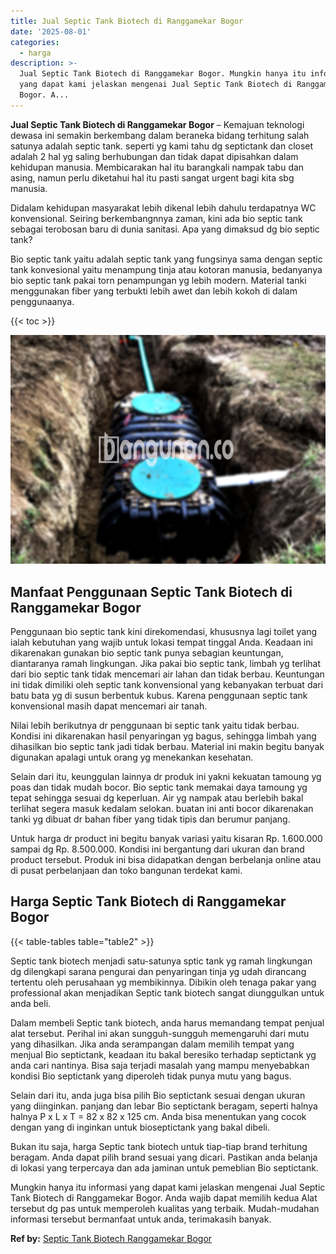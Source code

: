 ```yaml
---
title: Jual Septic Tank Biotech di Ranggamekar Bogor
date: '2025-08-01'
categories:
  - harga
description: >-
  Jual Septic Tank Biotech di Ranggamekar Bogor. Mungkin hanya itu informasi
  yang dapat kami jelaskan mengenai Jual Septic Tank Biotech di Ranggamekar
  Bogor. A...
---
```


**Jual Septic Tank Biotech di Ranggamekar Bogor** – Kemajuan teknologi dewasa ini semakin berkembang dalam beraneka bidang terhitung salah satunya adalah septic tank. seperti yg kami tahu dg septictank dan closet adalah 2 hal yg saling berhubungan dan tidak dapat dipisahkan dalam kehidupan manusia. Membicarakan hal itu barangkali nampak tabu dan asing, namun perlu diketahui hal itu pasti sangat urgent bagi kita sbg manusia.

Didalam kehidupan masyarakat lebih dikenal lebih dahulu terdapatnya WC konvensional. Seiring berkembangnnya zaman, kini ada bio septic tank sebagai terobosan baru di dunia sanitasi. Apa yang dimaksud dg bio septic tank?

Bio septic tank yaitu adalah septic tank yang fungsinya sama dengan septic tank konvesional yaitu menampung tinja atau kotoran manusia, bedanyanya bio septic tank pakai torn penampungan yg lebih modern. Material tanki menggunakan fiber yang terbukti lebih awet dan lebih kokoh di dalam penggunaanya.

{{< toc >}}

![Jual Septic Tank Biotech di Ranggamekar Bogor](/images/jual-bio-septictank-49.png)

## Manfaat Penggunaan Septic Tank Biotech di Ranggamekar Bogor

Penggunaan bio septic tank kini direkomendasi, khususnya lagi toilet yang ialah kebutuhan yang wajib untuk lokasi tempat tinggal Anda. Keadaan ini dikarenakan gunakan bio septic tank punya sebagian keuntungan, diantaranya ramah lingkungan. Jika pakai bio septic tank, limbah yg terlihat dari bio septic tank tidak mencemari air lahan dan tidak berbau. Keuntungan ini tidak dimiliki oleh septic tank konvensional yang kebanyakan terbuat dari batu bata yg di susun berbentuk kubus. Karena penggunaan septic tank konvensional masih dapat mencemari air tanah.

Nilai lebih berikutnya dr penggunaan bi septic tank yaitu tidak berbau. Kondisi ini dikarenakan hasil penyaringan yg bagus, sehingga limbah yang dihasilkan bio septic tank jadi tidak berbau. Material ini makin begitu banyak digunakan apalagi untuk orang yg menekankan kesehatan.

Selain dari itu, keunggulan lainnya dr produk ini yakni kekuatan tamoung yg poas dan tidak mudah bocor. Bio septic tank memakai daya tamoung yg tepat sehingga sesuai dg keperluan. Air yg nampak atau berlebih bakal terlihat segera masuk kedalam selokan. buatan ini anti bocor dikarenakan tanki yg dibuat dr bahan fiber yang tidak tipis dan berumur panjang.

Untuk harga dr product ini begitu banyak variasi yaitu kisaran Rp. 1.600.000 sampai dg Rp. 8.500.000. Kondisi ini bergantung dari ukuran dan brand product tersebut. Produk ini bisa didapatkan dengan berbelanja online atau di pusat perbelanjaan dan toko bangunan terdekat kami.

## Harga Septic Tank Biotech di Ranggamekar Bogor

{{< table-tables table="table2" >}}

Septic tank biotech menjadi satu-satunya sptic tank yg ramah lingkungan dg dilengkapi sarana pengurai dan penyaringan tinja yg udah dirancang tertentu oleh perusahaan yg membikinnya. Dibikin oleh tenaga pakar yang professional akan menjadikan Septic tank biotech sangat diunggulkan untuk anda beli.

Dalam membeli Septic tank biotech, anda harus memandang tempat penjual alat tersebut. Perihal ini akan sungguh-sungguh memengaruhi dari mutu yang dihasilkan. Jika anda serampangan dalam memilih tempat yang menjual Bio septictank, keadaan itu bakal beresiko terhadap septictank yg anda cari nantinya. Bisa saja terjadi masalah yang mampu menyebabkan kondisi Bio septictank yang diperoleh tidak punya mutu yang bagus.

Selain dari itu, anda juga bisa pilih Bio septictank sesuai dengan ukuran yang diinginkan. panjang dan lebar Bio septictank beragam, seperti halnya halnya P x L x T = 82 x 82 x 125 cm. Anda bisa menentukan yang cocok dengan yang di inginkan untuk bioseptictank yang bakal dibeli.

Bukan itu saja, harga Septic tank biotech untuk tiap-tiap brand terhitung beragam. Anda dapat pilih brand sesuai yang dicari. Pastikan anda belanja di lokasi yang terpercaya dan ada jaminan untuk pemeblian Bio septictank.

Mungkin hanya itu informasi yang dapat kami jelaskan mengenai Jual Septic Tank Biotech di Ranggamekar Bogor. Anda wajib dapat memilih kedua Alat tersebut dg pas untuk memperoleh kualitas yang terbaik. Mudah-mudahan informasi tersebut bermanfaat untuk anda, terimakasih banyak.

**Ref by:** [Septic Tank Biotech Ranggamekar Bogor](https://id.wikipedia.org/wiki/Septic)
